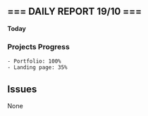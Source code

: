 ## === DAILY REPORT 19/10 ===

**Today**

### Projects Progress

    - Portfolio: 100%
    - Landing page: 35%

## Issues

None
